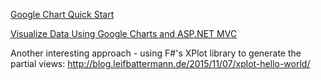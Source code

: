 [Google Chart Quick Start](https://blog.cinlogic.com/2016/02/26/visualize-data-using-google-charts-and-aspnet-mvc/)

[
Visualize Data Using Google Charts and ASP.NET MVC](https://blog.cinlogic.com/2016/02/26/visualize-data-using-google-charts-and-aspnet-mvc/)


Another interesting approach - using F#'s XPlot library to generate the partial views: http://blog.leifbattermann.de/2015/11/07/xplot-hello-world/ 